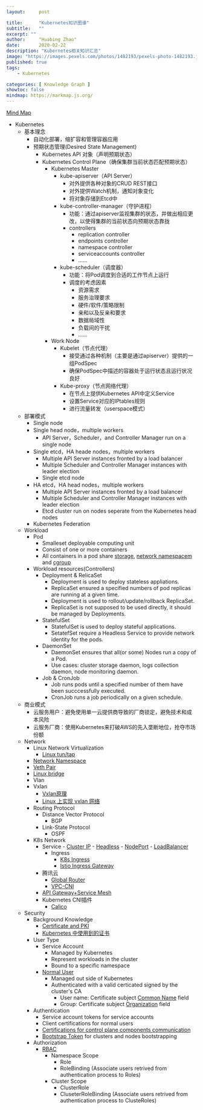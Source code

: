 ```yaml
---
layout:     post

title:      "Kubernetes知识图谱"
subtitle:   ""
excerpt: ""
author:     "Huabing Zhao"
date:       2020-02-22
description: "Kubernetes相关知识汇总"
image: "https://images.pexels.com/photos/1482193/pexels-photo-1482193.jpeg"
published: true
tags:
    - Kubernetes

categories: [ Knowledge Graph ]
showtoc: false
mindmap: https://markmap.js.org/
---
```


[Mind Map](/mindmap/k8s.html)


- Kubernetes
	- 基本理念
		- 自动化部署，缩扩容和管理容器应用
		- 预期状态管理(Desired State Management)
			- Kubernetes API 对象（声明预期状态）
			- Kubernetes Control Plane（确保集群当前状态匹配预期状态）
				- Kubernetes Master
					- kube-apiserver（API Server）
						- 对外提供各种对象的CRUD REST接口
						- 对外提供Watch机制，通知对象变化
						- 将对象存储到Etcd中
					- kube-controller-manager（守护进程）
						- 功能：通过apiserver监视集群的状态，并做出相应更改，以使得集群的当前状态向预期状态靠拢
						- controllers
							- replication controller
							- endpoints controller
							- namespace controller
							- serviceaccounts controller
							- ......
					-  kube-scheduler（调度器）
						- 功能：将Pod调度到合适的工作节点上运行
						- 调度的考虑因素
							- 资源需求
							- 服务治理要求
							- 硬件/软件/策略限制
							- 亲和以及反亲和要求
							- 数据局域性
							- 负载间的干扰
							- ......
				- Work Node
					- Kubelet（节点代理）
						- 接受通过各种机制（主要是通过apiserver）提供的一组PodSpec
						- 确保PodSpec中描述的容器处于运行状态且运行状况良好
					- Kube-proxy（节点网络代理）
						- 在节点上提供Kubernetes API中定义Service
						- 设置Service对应的IPtables规则
						- 进行流量转发（userspace模式）
    - 部署模式
		- Single node
		- Single head node，multiple workers
			- API Server，Scheduler，and Controller Manager run on a single node
		- Single etcd，HA heade nodes，multiple workers
			- Multiple API Server instances fronted by a load balancer
			- Multiple Scheduler and Controller Manager instances with leader election
			- Single etcd node
		- HA etcd，HA head nodes，multiple workers
			- Multiple API Server instances fronted by a load balancer
			- Multiple Scheduler and Controller Manager instances with leader election
			- Etcd cluster run on nodes seperate from the Kubernetes head nodes
		- Kubernetes Federation
	- Workload
		- Pod
			- Smalleset deployable computing unit
		  	- Consist of one or more containers
		  	- All containers in a pod share [storage](https://kubernetes.io/docs/concepts/storage/volumes/), [network namespacem](https://zhaohuabing.com/post/2020-03-12-linux-network-virtualization/#network-namespace) and [cgroup](https://man7.org/linux/man-pages/man7/cgroups.7.html)
		- Workload resources(Controllers)
			- Deployment & RelicaSet
				- Deployment is used to deploy stateless appliations.
				- ReplicaSet ensured a specified numbers of pod replicas are running at a given time.
				- Deployment is used to rollout/update/rollback ReplicaSet.
				- ReplicaSet is not supposed to be used directly, it should be managed by Deployments.
			- StatefulSet
				- StatefulSet is used to deploy stateful applications.
				- SetatefSet require a Headless Service to provide network identity for the pods.
			- DaemonSet
				- DaemonSet ensures that all(or some) Nodes run a copy of a Pod.
				- Use cases: cluster storage daemon, logs collection daemon, node monitoring daemon.
			- Job & CronJob
				- Job runs pods until a specified number of them have been succcessfully executed.
				- CronJob runs a job periodically on a given schedule.
	- 商业模式
    	- 云服务用户：避免使用单一云提供商导致的厂商锁定，避免技术和成本风险
    	- 云服务厂商：使用Kubernetes来打破AWS的先入垄断地位，抢夺市场份额
    - Network
    	- Linux Network Virtualization
           - [Linux tun/tap](https://zhaohuabing.com/post/2020-02-24-linux-taptun/)
        - [Network Namespace](https://zhaohuabing.com/post/2020-03-12-linux-network-virtualization/#network-namespace)
        - [Veth Pair](https://zhaohuabing.com/post/2020-03-12-linux-network-virtualization/#veth)
        - [Linux bridge](https://zhaohuabing.com/post/2020-03-12-linux-network-virtualization/#bridge)
      - Vlan
      - Vxlan
          - [Vxlan原理](https://cizixs.com/2017/09/25/vxlan-protocol-introduction/)
          - [Linux 上实现 vxlan 网络](https://cizixs.com/2017/09/28/linux-vxlan/)
      - Routing Protocol
        - Distance Vector Protocol
        	- BGP
        - Link-State Protocol
        	- OSPF
      - K8s Network
        - Service
              - [Cluster IP](https://zhaohuabing.com/post/2019-03-29-how-to-choose-ingress-for-service-mesh/#cluster-ip)
              - [Headless](https://kubernetes.io/zh/docs/concepts/services-networking/service/#headless-services)
              - [NodePort](https://zhaohuabing.com/post/2019-03-29-how-to-choose-ingress-for-service-mesh/#nodeport)
              - [LoadBalancer](https://zhaohuabing.com/post/2019-03-29-how-to-choose-ingress-for-service-mesh/#loadbalancer)
          - Ingress
              - [K8s Ingress](https://zhaohuabing.com/post/2019-03-29-how-to-choose-ingress-for-service-mesh/#k8s-ingress)
              - [Istio Ingress Gateway](https://zhaohuabing.com/post/2019-03-29-how-to-choose-ingress-for-service-mesh/#istio-gateway)
		- 腾讯云
	      - [Global Router](https://zhaohuabing.com/post/2021-03-24-tke-network-mode/#global-router-%E6%A8%A1%E5%BC%8F)
		  - [VPC-CNI](https://zhaohuabing.com/post/2021-03-24-tke-network-mode/#vpc-cni-%E7%BD%91%E7%BB%9C%E6%A8%A1%E5%BC%8F)
        - [API Gateway+Service Mesh](https://zhaohuabing.com/post/2019-03-29-how-to-choose-ingress-for-service-mesh/#api-gateway--sidecar-proxy)
        - Kubernetes CNI插件
    		- [Calico](https://www.lijiaocn.com/%E9%A1%B9%E7%9B%AE/2017/04/11/calico-usage.html)
	- Security
		- Background Knowledge
    		- [Certificate and PKI](https://zhaohuabing.com/post/2020-03-19-pki/)
			- [Kubernetes 中使用到的证书](https://zhaohuabing.com/post/2020-05-19-k8s-certificate/)
		- User Type
			- Service Account
				- Managed by Kubernetes
				- Represent workloads in the cluster
				- Bound to a specific namespace
			- [Normal User](https://kubernetes.io/docs/reference/access-authn-authz/certificate-signing-requests/#normal-user)
				- Managed out side of Kubernetes
				- Authenticated with a valid certicated signed by the cluster's CA
					- User name: Certificate subject [Common Name](https://docs.oracle.com/cd/E24191_01/common/tutorials/authz_cert_attributes.html) field
					- Group: Certificate subject [Organization](https://docs.oracle.com/cd/E24191_01/common/tutorials/authz_cert_attributes.html) field
		- Authentication
			- Service account tokens for service accounts
			- Client certifications for normal users
			- [Certifications for control plane components communication](https://zhaohuabing.com/post/2020-05-19-k8s-certificate/#service-account--%E8%AF%81%E4%B9%A6)
			- [Bootstrap Token](https://zhaohuabing.com/post/2020-05-19-k8s-certificate/#%E4%BD%BF%E7%94%A8-tls-bootstrapping-%E7%AE%80%E5%8C%96-kubelet-%E8%AF%81%E4%B9%A6%E5%88%B6%E4%BD%9C) for clusters and nodes bootstrapping
		- Authorization
			- [RBAC](https://kubernetes.io/docs/reference/access-authn-authz/rbac/)
				- Namespace Scope
					- Role
					- RoleBinding (Associate users retrived from authentication process to Roles)
				- Cluster Scope
					- ClusterRole
					- CluseterRoleBinding (Associate users retrived from authentication process to ClusteRoles)
